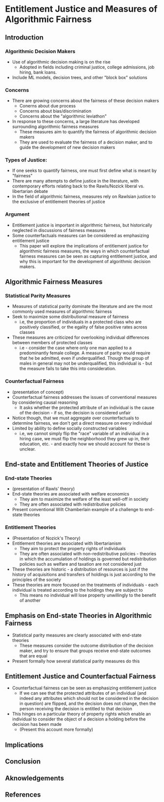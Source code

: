 # Entitlement Justice and Measures of Algorithmic Fairness

## Introduction

### Algorithmic Decision Makers
 - Use of algorithmic decision making is on the rise
   - Adopted in fields including criminal justice, college admissions, job hiring, bank loans.
 - Include ML models, decision trees, and other "block box" solutions

### Concerns
 - There are growing concerns about the fairness of these decision makers
   - Conerns about due process
   - Concerns about bias/discrimination
   - Concerns about the "algorithmic leviathon"
 - In response to these concerns, a large literature has developed surrounding algorithmic fairness measures
   - These measures aim to quantify the fairness of algorithmic decision makers
    - They are used to evaluate the fairness of a decision maker, and to guide the development of new decision makers

### Types of Justice:
 - If one seeks to quantify fairness, one must first define what is meant by "fairness"
 - There are many attempts to define justice in the literature, with contemporary efforts relating back to the Rawls/Nozick liberal vs. libertarian debate
 - In the field of algorithmic fairness, measures rely on Rawlsian justice to the exclusive of entitlement theories of justice
   
### Argument
 - Entitlement justice is important in algorithmic fairness, but historically neglected in discussions of fairness measures
 - Some counterfactuals measures can be considered as emphasizing entitlement justice
    - This paper will explore the implications of entitlement justice for algorithmic fairness measures, the ways in which counterfactual fairness measures can be seen as capturing entitlement justice, and why this is important for the development of algorithmic decision makers.

## Algorithmic Fairness Measures

### Statistical Parity Measures
 - Measures of statistical parity dominate the literature and are the most commonly used measures of algorithmic fairness
 - Seek to maximize some distributional measure of fairness
   - i.e, the proportion of individuals in a protected class who are positively classified, or the egality of false positive rates across classes
 - These measures are criticized for overlooking individual differences between members of protected classes
   - i.e - consider the case where only one man applied to a predominantly female college. A measure of parity would require that he be admitted, even if underqualified. Though the group of males in general may not be underqualified, this individual is - but the measure fails to take this into consideration.

### Counterfactual Fairness
 - (presentation of concept)
 - Counterfactual fairness addresses the issues of conventional measures by considering causal reasoning
   - It asks whether the protected attribute of an individual is the cause of the decision - if so, the decision is considered unfair
 - Notice though, that we must aggregate over counterfactuals to determine fairness, we don't get a direct measure on every individual
 - Limited by ability to define socially constructed variables
   - i.e, we cannot simply flip the "race" variable of an individual in a hiring case, we must flip the neighborhood they grew up in, their education, etc. - and exactly how we should account for these is unclear.

## End-state and Entitlement Theories of Justice

### End-state Theories
 - (presentation of Rawls' theory)
 - End-state theories are associated with welfare economics
    - They aim to maximize the welfare of the least well-off in society
    - They are often associated with redistributive policies
 - Present conventional Wilt Chamberlain example of a challenge to end-state theories

### Entitlement Theories
 - (Presentation of Nozick's Theory)
 - Entitlement theories are associated with libertarianism
    - They aim to protect the property rights of individuals
    - They are often associated with non-redistributive policies - theories in which the accumulation of holdings is governed but redistribution policies such as welfare and taxation are not considered just
 - These theories are historic - a distribution of resources is just if the history of acquisitions and transfers of holdings is just according to the principles of the society
 - These theories are more focused on the treatments of individuals - each individual is treated according to the holdings they are subject to
   - This means no individual will lose property unwillingly to the benefit of another


## Emphasis on End-state Theories in Algorithmic Fairness
 - Statistical parity measures are clearly associated with end-state theories
   - These measures consider the outcome distribution of the decision maker, and try to ensure that groups receive end-state outcomes that are equal
 - Present formally how several statistical parity measures do this

## Entitlement Justice and Counterfactual Fairness
 - Counterfactual fairness can be seen as emphasizing entitlement justice
   - If we can see that the protected attributes of an individual (and indeed any attributes which should not be considered in the decision in question) are flipped, and the decision does not change, then the person receiving the decision is entitled to that decision
 - This hinges on a particular theory of property rights which enable an individual to consider the object of a decision a holding before the decision has been made
   - (Present this account more formally)

## Implications

## Conclusion

## Aknowledgements

## References
